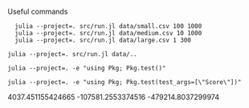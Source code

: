 Useful commands

```
  julia --project=. src/run.jl data/small.csv 100 1000
  julia --project=. src/run.jl data/medium.csv 10 1000
  julia --project=. src/run.jl data/large.csv 1 300
```


```
julia --project=. src/run.jl data/..
```

```
julia --project=. -e "using Pkg; Pkg.test()"
```


```
julia --project=. -e "using Pkg; Pkg.test(test_args=[\"Score\"])"
```

4037.451155424665	-107581.2553374516	-479214.8037299974